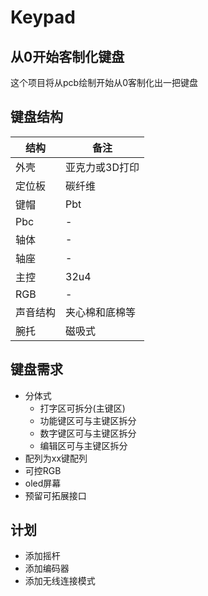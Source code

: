 # Keypad
## 从0开始客制化键盘  
这个项目将从pcb绘制开始从0客制化出一把键盘  
## 键盘结构  
|  结构   | 备注  |
|  ----  | ----  |
| 外壳  | 亚克力或3D打印 |
| 定位板  | 碳纤维 |
| 键帽  | Pbt |
| Pbc  | - |
| 轴体  | - |
| 轴座  | - |
| 主控  | 32u4 |
| RGB  | - |
| 声音结构  | 夹心棉和底棉等 |
| 腕托  | 磁吸式 |
## 键盘需求  
- 分体式  
    - 打字区可拆分(主键区)  
    - 功能键区可与主键区拆分  
    - 数字键区可与主键区拆分  
    - 编辑区可与主键区拆分  
- 配列为xx键配列  
- 可控RGB  
- oled屏幕  
- 预留可拓展接口  
## 计划  
- 添加摇杆  
- 添加编码器  
- 添加无线连接模式  
